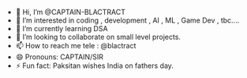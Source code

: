 - 👋 Hi, I’m @CAPTAIN-BLACTRACT
- 👀 I’m interested in coding , development , AI , ML , Game Dev , tbc....
- 🌱 I’m currently learning DSA
- 💞️ I’m looking to collaborate on small level projects. 
- 📫 How to reach me tele : @blactract
- 😄 Pronouns: CAPTAIN/SIR
- ⚡ Fun fact: Paksitan wishes India on fathers day.

<!---
CAPTAIN-BLACTRACT/CAPTAIN-BLACTRACT is a ✨ special ✨ repository because its `README.md` (this file) appears on your GitHub profile.
You can click the Preview link to take a look at your changes.
--->

